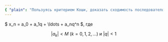 ```yaml
---
{ "plain": "Пользуясь критерием Коши, доказать сходимость последовательности x_n = a_0 + a_1q + ... + a_nq^n, где |a_k| < M и |q| < 1." }
---
```


$ x_n = a_0 + a_1q + \ldots + a_nq^n $, где

$$ |a_k| < M \ (k = 0,1,2, \ldots) \text{ и } |q| < 1 $$